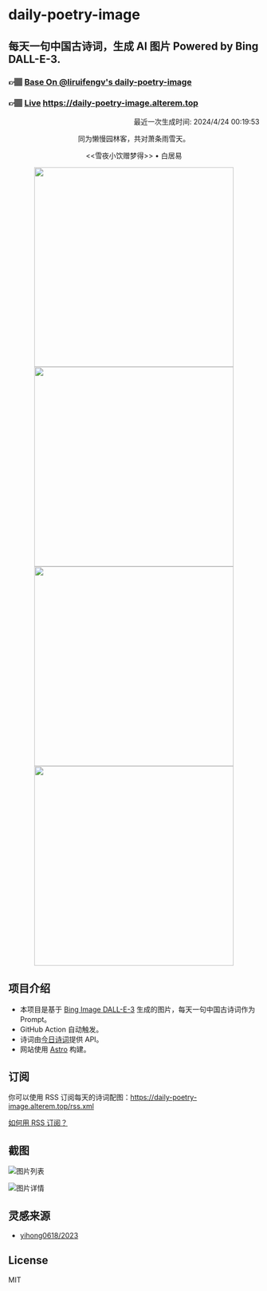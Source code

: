 
# daily-poetry-image

## 每天一句中国古诗词，生成 AI 图片 Powered by Bing DALL-E-3.

### 👉🏽 [Base On @liruifengv's daily-poetry-image](https://github.com/liruifengv/daily-poetry-image)

### 👉🏽 [Live](https://daily-poetry-image.alterem.top/) https://daily-poetry-image.alterem.top

<p align="right">
  最近一次生成时间: 2024/4/24 00:19:53
</p>
<p align="center">
同为懒慢园林客，共对萧条雨雪天。
</p>
<p align="center">
<<雪夜小饮赠梦得>> • 白居易
</p>
<p align="center">
<img src="https://tse2.mm.bing.net/th/id/OIG3..JrIq2reodBKuL28PsEA" height="400" width="400" />
<img src="https://tse1.mm.bing.net/th/id/OIG3.myyPF5W96yYy2Wi6tz3Z" height="400" width="400" />
<img src="https://tse1.mm.bing.net/th/id/OIG3.hzbTIfHpaIwQ1qtLj4l1" height="400" width="400" />
<img src="https://tse1.mm.bing.net/th/id/OIG3.GcjLjKu_wTE.g6ttEdwf" height="400" width="400" />
</p>

## 项目介绍

-   本项目是基于 [Bing Image DALL-E-3](https://www.bing.com/images/create) 生成的图片，每天一句中国古诗词作为 Prompt。
-   GitHub Action 自动触发。
-   诗词由[今日诗词](https://www.jinrishici.com/)提供 API。
-   网站使用 [Astro](https://astro.build) 构建。

## 订阅

你可以使用 RSS 订阅每天的诗词配图：https://daily-poetry-image.alterem.top/rss.xml

[如何用 RSS 订阅？](https://zhuanlan.zhihu.com/p/55026716)

## 截图

![图片列表](./screenshots/Snipaste_2023-12-28_21-00-26.png)

![图片详情](./screenshots/Snipaste_2023-12-28_21-00-53.png)

## 灵感来源

-   [yihong0618/2023](https://github.com/yihong0618/2023)

## License

MIT
